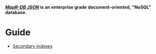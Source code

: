**[_MapR-DB JSON_](https://maprdocs.mapr.com/52/MapR-DB/JSON_DB/getting_started_json_ojai.html) is an enterprise grade document-oriented, "NoSQL" database.**

# Guide

* [Secondary Indexes](https://github.com/aravi5/Working-With-MapRDB-JSON/tree/master/working-with-si)

